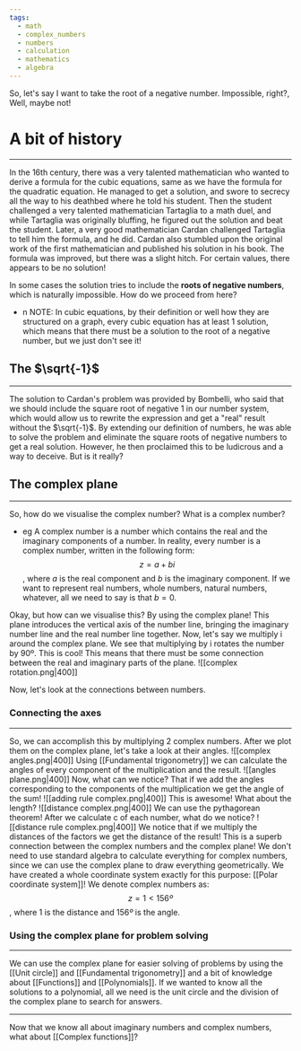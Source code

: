 ```yaml
---
tags:
  - math
  - complex_numbers
  - numbers
  - calculation
  - mathematics
  - algebra
---
```

So, let's say I want to take the root of a negative number. Impossible, right?, Well, maybe not!

# A bit of history
-----
In the 16th century, there was a very talented mathematician who wanted to derive a formula for the cubic equations, same as we have the formula for the quadratic equation. He managed to get a solution, and swore to secrecy all the way to his deathbed where he told his student. Then the student challenged a very talented mathematician Tartaglia to a math duel, and while Tartaglia was originally bluffing, he figured out the solution and beat the student. Later, a very good mathematician Cardan challenged Tartaglia to tell him the formula, and he did. Cardan also stumbled upon the original work of the first mathematician and published his solution in his book. The formula was improved, but there was a slight hitch. For certain values, there appears to be no solution!

In some cases the solution tries to include the **roots of negative numbers**, which is naturally impossible. How do we proceed from here?
- n NOTE: In cubic equations, by their definition or well how they are structured on a graph, every cubic equation has at least 1 solution, which means that there must be a solution to the root of a negative number, but we just don't see it!

## The $\sqrt{-1}$ 
-----
The solution to Cardan's problem was provided by Bombelli, who said that we should include the square root of negative 1 in our number system, which would allow us to rewrite the expression and get a "real" result without the $\sqrt{-1}$. By extending our definition of numbers, he was able to solve the problem and eliminate the square roots of negative numbers to get a real solution. However, he then proclaimed this to be ludicrous and a way to deceive. But is it really?

## The complex plane
------
So, how do we visualise the complex number? What is a complex number?
- eg A complex number is a number which contains the real and the imaginary components of a number. In reality, every number is a complex number, written in the following form: $$z = a + bi$$, where $a$ is the real component and $b$ is the imaginary component. If we want to represent real numbers, whole numbers, natural numbers, whatever, all we need to say is that $b=0$. 

Okay, but how can we visualise this? By using the complex plane! This plane introduces the vertical axis of the number line, bringing the imaginary number line and the real number line together. Now, let's say we multiply i around the complex plane. We see that multiplying by i rotates the number by 90º. This is cool! This means that there must be some connection between the real and imaginary parts of the plane. 
![[complex rotation.png|400]]

Now, let's look at the connections between numbers.
### Connecting the axes
------
So, we can accomplish this by multiplying 2 complex numbers. After we plot them on the complex plane, let's take a look at their angles.
![[complex angles.png|400]]
Using [[Fundamental trigonometry]] we can calculate the angles of every component of the multiplication and the result. ![[angles plane.png|400]]
Now, what can we notice?
That if we add the angles corresponding to the components of the multiplication we get the angle of the sum!
![[adding rule complex.png|400]]
This is awesome! What about the length?
![[distance complex.png|400]]
We can use the pythagorean theorem! After we calculate c of each number, what do we notice?
![[distance rule complex.png|400]]
We notice that if we multiply the distances of the factors we get the distance of the result! This is a superb connection between the complex numbers and the complex plane! We don't need to use standard algebra to calculate everything for complex numbers, since we can use the complex plane to draw everything geometrically. We have created a whole coordinate system exactly for this purpose: [[Polar coordinate system]]! We denote complex numbers as:$$z = 1<156º$$, where $1$ is the distance and $156º$ is the angle.

### Using the complex plane for problem solving
------
We can use the complex plane for easier solving of problems by using the [[Unit circle]] and [[Fundamental trigonometry]] and a bit of knowledge about [[Functions]] and [[Polynomials]]. If we wanted to know all the solutions to a polynomial, all we need is the unit circle and the division of the complex plane to search for answers. 

-----

Now that we know all about imaginary numbers and complex numbers, what about [[Complex functions]]?

